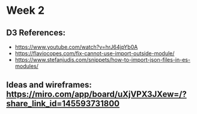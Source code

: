 # Week 2
## D3 References:
* https://www.youtube.com/watch?v=hrJ64jpYb0A
* https://flaviocopes.com/fix-cannot-use-import-outside-module/
* https://www.stefanjudis.com/snippets/how-to-import-json-files-in-es-modules/
## Ideas and wireframes: https://miro.com/app/board/uXjVPX3JXew=/?share_link_id=145593731800